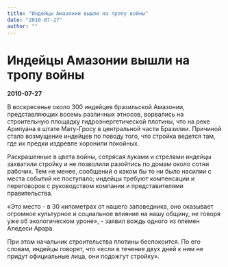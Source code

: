 ```yaml
---
title: "Индейцы Амазонии вышли на тропу войны"
date: "2010-07-27"
author: ""
---
```


# Индейцы Амазонии вышли на тропу войны

**2010-07-27** 

В воскресенье около 300 индейцев бразильской Амазонии, представляющих восемь различных этносов, ворвались на строительную площадку гидроэнергетической плотины, что на реке Арипуана в штате Мату-Гросу в центральной части Бразилии. Причиной стало возмущение индейцев по поводу того, что стройка ведется там, где их предки издревле хоронили покойных.

Раскрашенные в цвета войны, cотрясая луками и стрелами индейцы захватили стройку и не позволили разойтись по домам около сотни рабочих. Тем не менее, сообщений о каком бы то ни было насилии с места событий не поступало; индейцы требуют компенсации и переговоров с руководством компании и представителями правительства.

«Это место - в 30 километрах от нашего заповедника, оно оказывает огромное культурное и социальное влияние на нашу общину, не говоря уже об экологическом уроне», - заявил вождь одного из племен Аледеси Арара.

При этом начальник строительства плотины беспокоится. По его словам, индейцы говорят, что «если в течение двух дней к ним не придут официальные лица, они подожгут стройку».